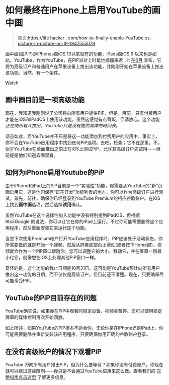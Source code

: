 # 如何最终在iPhone上启用YouTube的画中画

> 原文:[https://life hacker . com/how-to-finally-enable-YouTube es-picture-in-picture-on-IP-1847555079](https://lifehacker.com/how-to-finally-enable-youtubes-picture-in-picture-on-ip-1847555079)

画中画(或PiP)是iPhones自iOS 13以来就有的功能，iPads自iOS 9 以来也是如此。YouTube，作为YouTube，在PiP派对上时髦地姗姗来迟；it [在6月](https://www.theverge.com/2021/6/18/22540482/youtube-picture-in-picture-iphone-ipad-ios-app-free-premium) 宣布，它将为高级订户和普通用户在苹果设备上推出该功能，并刚刚开始在苹果设备上推出该功能。当然，有一个条件。

Watch

## 画中画目前是一项高级功能

现在，我知道我刚刚说了公司将向所有用户提供PiP，但是，目前，只有付费用户才能在iOS和iPadOS上使用该功能。虽然这感觉有点背叛，但请放心，这个功能*正在向所有人推出。YouTube只是没有提供具体的时间表。*

话虽如此，但YouTube并不只是将这一功能添加到付费用户的应用中。事实上，你不会在YouTube应用程序中找到任何PiP选项。去吧，检查；它不在那里。不，似乎YouTube在全面推出之前正在iOS上测试PiP，允许其高级订户先试用——但前提是他们知道去哪里看。

## 如何为iPhone启用Youtube的PiP

由于iPhone和iPad上的PiP目前是一个“实验性”功能，你需要从YouTube的“新”页面启用它，这是他们保存“正在开发”功能列表的地方，你可以作为高级订户进行测试。首先，前往，确保你已经登录到YouTube Premium的相应谷歌账户。在iOS上找到**画中画**选项，然后选择**试用**确认。

虽然YouTube在这个选择性加入功能中没有特别提到iPadOS，但根据9to5Google 的说法，你可以让它在你的iPad上运行。不过你可能需要删除这个应用程序，然后重新安装它来运行这个功能。

当您下次使用Premium帐户打开YouTube应用程序时，PiP应该处于活动状态。你所需要做的就是开始一个视频，然后从屏幕底部向上滑动(或者按下Home键)，视频就会作为一个PiP窗口跟随你。您可以调整它的大小，移动它，并在屏幕一侧最小化它，就像您在iOS上处理其他PiP窗口一样。

奇怪的是，这个功能的截止日期是10月31日。这可能是YouTube预计向所有用户推出这一功能的日期，而不仅仅是高级订户，但目前还不清楚。现在，只要确保尽可能享受PiP。

## YouTube的PiP目前存在的问题

YouTube确实说，如果你在PiP中观看时锁定设备，视频会暂停。您可以使用锁定屏幕的媒体控制再次开始回放。

如上所述，如果YouTube的PiP根本不适合你，无论你是在iPhone还是iPad上，你可能需要删除并重新安装该应用程序。只要确保你用正确的谷歌账户登录。

## 在没有高级帐户的情况下观看PiP

YouTube *将*向所有用户推出PiP，但为什么要等待？如果你没有付费账户，你现在就可以绕过这些限制——你只是不会通过YouTube应用来这么做。查看我们的 [完整指南点击这里](https://lifehacker.com/how-to-get-around-youtubes-block-of-picture-in-picture-1845129320) 了解更多信息。